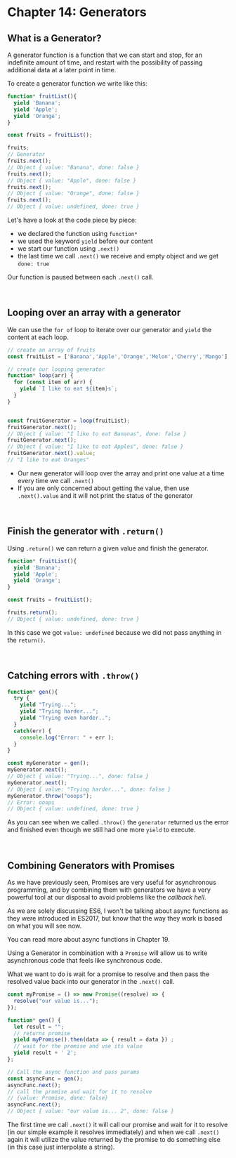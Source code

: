 # Chapter 14: Generators

## What is a Generator?

A generator function is a function that we can start and stop, for an indefinite amount of time, and restart with the possibility of passing additional data at a later point in time.

To create a generator function we write like this:

``` js
function* fruitList(){
  yield 'Banana';
  yield 'Apple';
  yield 'Orange';
}

const fruits = fruitList();

fruits;
// Generator
fruits.next();
// Object { value: "Banana", done: false }
fruits.next();
// Object { value: "Apple", done: false }
fruits.next();
// Object { value: "Orange", done: false }
fruits.next();
// Object { value: undefined, done: true }
```

Let's have a look at the code piece by piece:

- we declared the function using `function*`
- we used the keyword `yield` before our content
- we start our function using `.next()`
- the last time we call `.next()` we receive and empty object and we get `done: true`

Our function is paused between each `.next()` call.

&nbsp;

## Looping over an array with a generator

We can use the `for of` loop to iterate over our generator and `yield` the content at each loop.

``` js
// create an array of fruits
const fruitList = ['Banana','Apple','Orange','Melon','Cherry','Mango'];

// create our looping generator
function* loop(arr) {
  for (const item of arr) {
    yield `I like to eat ${item}s`;
  }
}


const fruitGenerator = loop(fruitList);
fruitGenerator.next();
// Object { value: "I like to eat Bananas", done: false }
fruitGenerator.next();
// Object { value: "I like to eat Apples", done: false }
fruitGenerator.next().value;
// "I like to eat Oranges"
```

- Our new generator will loop over the array and print one value at a time every time we call `.next()`
- If you are only concerned about getting the value, then use `.next().value` and it will not print the status of the generator

&nbsp;

## Finish the generator with `.return()`

Using `.return()` we can return a given value and finish the generator.

``` js
function* fruitList(){
  yield 'Banana';
  yield 'Apple';
  yield 'Orange';
}

const fruits = fruitList();

fruits.return();
// Object { value: undefined, done: true }
```

In this case we got `value: undefined` because we did not pass anything in the `return()`.

&nbsp;

## Catching errors with `.throw()`

``` js
function* gen(){
  try {
    yield "Trying...";
    yield "Trying harder...";
    yield "Trying even harder..";
  }
  catch(err) {
    console.log("Error: " + err );
  }
}

const myGenerator = gen();
myGenerator.next();
// Object { value: "Trying...", done: false }
myGenerator.next();
// Object { value: "Trying harder...", done: false }
myGenerator.throw("ooops");
// Error: ooops
// Object { value: undefined, done: true }
```

As you can see when we called `.throw()` the `generator` returned us the error and finished even though we still had one more `yield` to execute.

&nbsp;

## Combining Generators with Promises

As we have previously seen, Promises are very useful for asynchronous programming, and by combining them with generators we have a very powerful tool at our disposal to avoid problems like the *callback hell*.

As we are solely discussing ES6, I won't be talking about async functions as they were introduced in ES2017, but know that the way they work is based on what you will see now.

You can read more about async functions in Chapter 19.

Using a Generator in combination with a `Promise` will allow us to write asynchronous code that feels like synchronous code.

What we want to do is wait for a promise to resolve and then pass the resolved value back into our generator in the `.next()` call.

``` js
const myPromise = () => new Promise((resolve) => {
  resolve("our value is...");
});

function* gen() {
  let result = "";
  // returns promise
  yield myPromise().then(data => { result = data }) ;
  // wait for the promise and use its value
  yield result + ' 2';
};

// Call the async function and pass params
const asyncFunc = gen();
asyncFunc.next();
// call the promise and wait for it to resolve
// {value: Promise, done: false}
asyncFunc.next();
// Object { value: "our value is... 2", done: false }
```

The first time we call `.next()` it will call our promise and wait for it to resolve (in our simple example it resolves immediately) and when we call `.next()` again it will utilize the value returned by the promise to do something else (in this case just interpolate a string).
